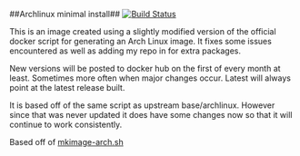 ##Archlinux minimal install##
[![Build Status](https://jenkins.dray.be/buildStatus/icon?job=docker_archlinux)](https://jenkins.dray.be/job/docker_archlinux)

This is an image created using a slightly modified version of the official docker script for generating an Arch Linux image. It fixes some issues encountered as well as adding my repo in for extra packages.

New versions will be posted to docker hub on the first of every month at least. Sometimes more often when major changes occur. Latest will always point at the latest release built.

It is based off of the same script as upstream base/archlinux. However since that was never updated it does have some changes now so that it will continue to work consistently.

Based off of [mkimage-arch.sh][1]



  [1]: https://github.com/dotcloud/docker/blob/master/contrib/mkimage-arch.sh
